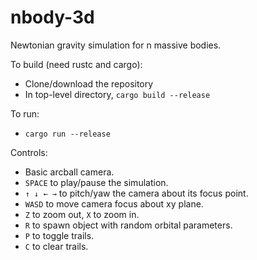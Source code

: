 # nbody-3d

Newtonian gravity simulation for n massive bodies.

To build (need rustc and cargo):
* Clone/download the repository
* In top-level directory, `cargo build --release`

To run:
* `cargo run --release`

Controls:
* Basic arcball camera.
* `SPACE` to play/pause the simulation.
* `↑ ↓ ← →` to pitch/yaw the camera about its focus point.
* `WASD` to move camera focus about xy plane.
* `Z` to zoom out, `X` to zoom in.
* `R` to spawn object with random orbital parameters.
* `P` to toggle trails.
* `C` to clear trails.
